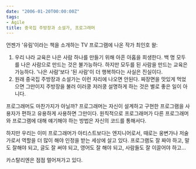 ```yaml
---
date: "2006-01-20T00:00:00Z"
tags:
- Agile
title: 중국집 주방장과 소설가, 프로그래머
---
```


언젠가 '유림'이라는 책을 소개하는 TV 프로그램에 나온 작가 최인호 왈:

1.  우리 나라 교육은 나은 사람 하나를 만들기 위해 아흔 아홉을 희생한다. 백 명 모두를 나은 사람으로 만드는 것은 불가능하다. 하지만 모두를 된 사람을 만드는 교육은 가능하다. '나은 사람'보다 '된 사람'이 더 행복하다는 사실은 진실이다.
2.  원래 중국집 주방장과 소설가는 이런 자리에 나오면 안된다. 짜장면을 맛있게 먹었으면 그만이지 주방장을 불러 이러쿵 저러쿵 설명하게 하는 것은 별로 좋은 일이 아니다.

프로그래머도 마찬가지가 아닐까? 프로그래머는 자신이 설계하고 구현한 프로그램을 사용자가 편하고 유용하게 사용하면 그만이다. 원칙적으로 프로그래머가 다른 프로그래머와 프로그램에 대해 얘기해야 하는 방법은 자신의 코드를 통해서다.

하지만 우리는 이미 프로그래머가 아티스트보다는 엔지니어로서, 때로는 웅변가나 저술가로서 역할을 더 많이 해야 인정을 받는 세상에 살고 있다. 프로그램도 잘 짜야 하고, 말도 잘해야 되고, 글도 잘 써야 되고, 영어도 잘 해야 되고, 사람들도 잘 이끌어야 하고...

카스탈리엔은 점점 멀어져가고 있다.

